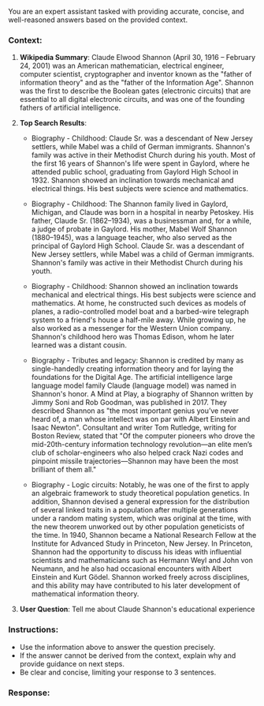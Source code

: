 You are an expert assistant tasked with providing accurate, concise, and well-reasoned answers based on the provided context.

### Context:
1. **Wikipedia Summary**:
   Claude Elwood Shannon (April 30, 1916 – February 24, 2001) was an American mathematician, electrical engineer, computer scientist, cryptographer and inventor known as the "father of information theory" and as the "father of the Information Age". Shannon was the first to describe the Boolean gates (electronic circuits) that are essential to all digital electronic circuits, and was one of the founding fathers of artificial intelligence.

2. **Top Search Results**:
    
    - Biography - Childhood: Claude Sr. was a descendant of New Jersey settlers, while Mabel was a child of German immigrants. Shannon's family was active in their Methodist Church during his youth. Most of the first 16 years of Shannon's life were spent in Gaylord, where he attended public school, graduating from Gaylord High School in 1932. Shannon showed an inclination towards mechanical and electrical things. His best subjects were science and mathematics.
    
    - Biography - Childhood: The Shannon family lived in Gaylord, Michigan, and Claude was born in a hospital in nearby Petoskey. His father, Claude Sr. (1862–1934), was a businessman and, for a while, a judge of probate in Gaylord. His mother, Mabel Wolf Shannon (1880–1945), was a language teacher, who also served as the principal of Gaylord High School. Claude Sr. was a descendant of New Jersey settlers, while Mabel was a child of German immigrants. Shannon's family was active in their Methodist Church during his youth.
    
    - Biography - Childhood: Shannon showed an inclination towards mechanical and electrical things. His best subjects were science and mathematics. At home, he constructed such devices as models of planes, a radio-controlled model boat and a barbed-wire telegraph system to a friend's house a half-mile away. While growing up, he also worked as a messenger for the Western Union company. Shannon's childhood hero was Thomas Edison, whom he later learned was a distant cousin.
    
    - Biography - Tributes and legacy: Shannon is credited by many as single-handedly creating information theory and for laying the foundations for the Digital Age. The artificial intelligence large language model family Claude (language model) was named in Shannon's honor. A Mind at Play, a biography of Shannon written by Jimmy Soni and Rob Goodman, was published in 2017. They described Shannon as "the most important genius you’ve never heard of, a man whose intellect was on par with Albert Einstein and Isaac Newton". Consultant and writer Tom Rutledge, writing for Boston Review, stated that "Of the computer pioneers who drove the mid-20th-century information technology revolution—an elite men’s club of scholar-engineers who also helped crack Nazi codes and pinpoint missile trajectories—Shannon may have been the most brilliant of them all."
    
    - Biography - Logic circuits: Notably, he was one of the first to apply an algebraic framework to study theoretical population genetics. In addition, Shannon devised a general expression for the distribution of several linked traits in a population after multiple generations under a random mating system, which was original at the time, with the new theorem unworked out by other population geneticists of the time. In 1940, Shannon became a National Research Fellow at the Institute for Advanced Study in Princeton, New Jersey. In Princeton, Shannon had the opportunity to discuss his ideas with influential scientists and mathematicians such as Hermann Weyl and John von Neumann, and he also had occasional encounters with Albert Einstein and Kurt Gödel. Shannon worked freely across disciplines, and this ability may have contributed to his later development of mathematical information theory.
    

3. **User Question**:
   Tell me about Claude Shannon's educational experience

### Instructions:
- Use the information above to answer the question precisely.
- If the answer cannot be derived from the context, explain why and provide guidance on next steps.
- Be clear and concise, limiting your response to 3 sentences.

### Response: